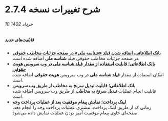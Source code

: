 #  شرح تغییرات نسخه 2.7.4

###### 10 خرداد 1402

##### قابلیت‌های جدید
- [**بانک اطلاعاتی، اضافه شدن فیلد «شناسه ملی» در صفحه جزئیات مخاطب حقوقی**](https://github.com/1stco/PayamGostarDocs/blob/master/Help/Integrated-bank/Database/details/details.md)<br>
   در صفحه جزئیات مخاطب حقوقی فیلد **شناسه ملی** اضافه شده است.
- [**بانک اطلاعاتی؛ قابلیت استفاده از مقدار فیلد شناسه ملی در وب سرویس هویت حقوقی**](https://developer.payamgostar.com/wp-content/uploads/2021/04/Organization.pdf)<br>
   امکان استفاده از مقدار **فیلد شناسه ملی** در وب سرویس **هویت حقوقی** اضافه شده است.
- **بانک اطلاعاتی؛ قابلیت تبدیل سرنخ به مخاطب از طریق وب سرویس**<br>
   قابلیت انجام عملیات **تبدیل سرنخ به مخاطب** از طریق وب سرویس اضافه شده است.
- **لینک پرداخت؛ نمایش پیغام موفقیت بعد از عملیات پرداخت وجه**<br>
   زمانی که از طریق لینک پرداخت، مشتری عملیات پرداخت وجه را انجام دهد، صفحه‌ای حاوی پیغام موفقیت آمیز بودن عملیات نمایش داده می‌شود.